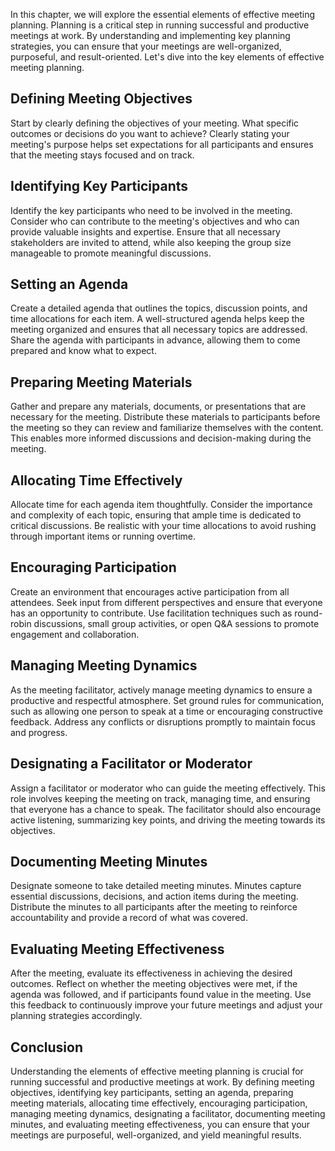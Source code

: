 
In this chapter, we will explore the essential elements of effective meeting planning. Planning is a critical step in running successful and productive meetings at work. By understanding and implementing key planning strategies, you can ensure that your meetings are well-organized, purposeful, and result-oriented. Let's dive into the key elements of effective meeting planning.

Defining Meeting Objectives
---------------------------

Start by clearly defining the objectives of your meeting. What specific outcomes or decisions do you want to achieve? Clearly stating your meeting's purpose helps set expectations for all participants and ensures that the meeting stays focused and on track.

Identifying Key Participants
----------------------------

Identify the key participants who need to be involved in the meeting. Consider who can contribute to the meeting's objectives and who can provide valuable insights and expertise. Ensure that all necessary stakeholders are invited to attend, while also keeping the group size manageable to promote meaningful discussions.

Setting an Agenda
-----------------

Create a detailed agenda that outlines the topics, discussion points, and time allocations for each item. A well-structured agenda helps keep the meeting organized and ensures that all necessary topics are addressed. Share the agenda with participants in advance, allowing them to come prepared and know what to expect.

Preparing Meeting Materials
---------------------------

Gather and prepare any materials, documents, or presentations that are necessary for the meeting. Distribute these materials to participants before the meeting so they can review and familiarize themselves with the content. This enables more informed discussions and decision-making during the meeting.

Allocating Time Effectively
---------------------------

Allocate time for each agenda item thoughtfully. Consider the importance and complexity of each topic, ensuring that ample time is dedicated to critical discussions. Be realistic with your time allocations to avoid rushing through important items or running overtime.

Encouraging Participation
-------------------------

Create an environment that encourages active participation from all attendees. Seek input from different perspectives and ensure that everyone has an opportunity to contribute. Use facilitation techniques such as round-robin discussions, small group activities, or open Q\&A sessions to promote engagement and collaboration.

Managing Meeting Dynamics
-------------------------

As the meeting facilitator, actively manage meeting dynamics to ensure a productive and respectful atmosphere. Set ground rules for communication, such as allowing one person to speak at a time or encouraging constructive feedback. Address any conflicts or disruptions promptly to maintain focus and progress.

Designating a Facilitator or Moderator
--------------------------------------

Assign a facilitator or moderator who can guide the meeting effectively. This role involves keeping the meeting on track, managing time, and ensuring that everyone has a chance to speak. The facilitator should also encourage active listening, summarizing key points, and driving the meeting towards its objectives.

Documenting Meeting Minutes
---------------------------

Designate someone to take detailed meeting minutes. Minutes capture essential discussions, decisions, and action items during the meeting. Distribute the minutes to all participants after the meeting to reinforce accountability and provide a record of what was covered.

Evaluating Meeting Effectiveness
--------------------------------

After the meeting, evaluate its effectiveness in achieving the desired outcomes. Reflect on whether the meeting objectives were met, if the agenda was followed, and if participants found value in the meeting. Use this feedback to continuously improve your future meetings and adjust your planning strategies accordingly.

Conclusion
----------

Understanding the elements of effective meeting planning is crucial for running successful and productive meetings at work. By defining meeting objectives, identifying key participants, setting an agenda, preparing meeting materials, allocating time effectively, encouraging participation, managing meeting dynamics, designating a facilitator, documenting meeting minutes, and evaluating meeting effectiveness, you can ensure that your meetings are purposeful, well-organized, and yield meaningful results.
